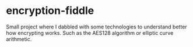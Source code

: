 # encryption-fiddle

Small project where I dabbled with some technologies to understand better how encrypting works. Such as the AES128 algorithm or elliptic curve arithmetic.
